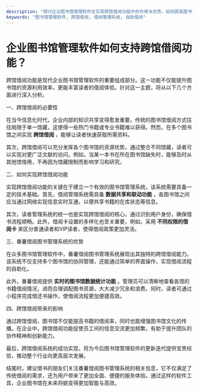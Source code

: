 ```yaml
---
description: "探讨企业图书馆管理软件在实现跨馆借阅功能中的作用与优势，如何提高图书利用效率。"
keywords: "图书馆管理软件, 跨馆借阅, 借阅管理系统, 自助借阅"
---
```

# 企业图书馆管理软件如何支持跨馆借阅功能？

跨馆借阅功能是现代企业图书馆管理软件的重要组成部分。这一功能不仅能提升图书馆的资源利用效率，更能丰富读者的借阅体验。针对这一主题，将从以下几个方面进行深入分析。

一、跨馆借阅的必要性

在当今信息化时代，企业内部的知识共享变得愈发重要。传统的图书馆借阅方式往往局限于单一馆藏，这使得一些热门书籍或专业书籍难以获得。然而，在多个图书馆之间实现 **跨馆借阅** ，能够让读者快速获取所需资料。

其次，跨馆借阅可以充分发挥各个图书馆的资源优势，通过整合不同馆藏，读者可以实现对更广泛文献的访问。例如，当某一本书在所在图书馆缺失时，能够及时从其他馆借用，不再因为馆藏限制而影响学习和研究。

二、如何实现跨馆借阅功能

实现跨馆借阅功能的关键在于建立一个有效的图书馆管理系统，该系统需要具备一定的技术基础。首先，借阅管理系统需具备 **数据共享和联动功能** ，各图书馆之间应当通过网络实现信息实时互通，以便共享书籍的在库状态等信息。

其次，读者管理系统的统一也是实现跨馆借阅的核心。通过识别用户身份，确保借书流程顺畅。此外，借阅卡设置的多样化也至关重要，例如，采用 **不同权限的借阅卡** 来区分普通读者和VIP读者，使得借阅政策更加灵活。

三、番薯借阅图书管理系统的优势

在众多图书馆管理软件中，番薯借阅图书管理系统展现出其独特的跨馆借阅能力。该系统不仅支持多个图书馆的协同管理，还能通过简单的界面操作，实现借阅流程的自助化。

此外，番薯借阅提供 **实时的图书馆数据统计功能** 。管理员可以清晰地查看各馆的书籍借阅情况，进而合理调配图书资源，大大减少冗余和浪费。同时，读者可通过小程序完成借还书操作，使借阅流程更加便捷高效。

四、跨馆借阅带来的影响

通过跨馆借阅，图书馆不仅能提高书籍的借阅率，同时也能增强图书馆文化的传播。在企业中，跨馆借阅功能促使员工间的信息交流更加频繁，有助于提升团队的协作精神和创新能力。

最后，跨馆借阅系统的成功实现，将为今后图书馆管理软件的更新迭代提供宝贵经验，推动整个行业向更高层次发展。

结尾时，建议借书的朋友们关注番薯借阅图书管理系统的相关信息，它不仅满足了传统借阅的需求，还为用户带来了更加全面、便捷的服务体验。通过这样的软件工具，企业图书馆在未来将蜕变得更加智能与高效。
